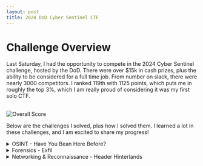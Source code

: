 ```yaml
---
layout: post
title: 2024 DoD Cyber Sentinel CTF
---
```


# Challenge Overview

Last Saturday, I had the opportunity to compete in the 2024 Cyber Sentinel challenge, hosted by the DoD. There were over $15k in cash prizes, plus the ability to be considered for a full time job. From number on slack, there were nearly 3000 competitors. I ranked 119th with 1125 points, which puts me in roughly the top 3%, which I am really proud of considering it was my first solo CTF.

<br>

<img class="center" src="{{site.url}}/assets/images/CTF/Sentinel2024/Score.png" alt="Overall Score"/>

<br>

Below are the challenges I solved, plus how I solved them. I learned a lot in these challenges, and I am excited to share my progress!

<details>
<summary>OSINT - Have You Bean Here Before?</summary>

# Summary

This challenge gave you a photo, as seen below, and asked to find the MAC address of the WiFi the user was connected to.

<br>

<img class="center" src="{{site.url}}/assets/images/CTF/Sentinel2024/bean/OSINT_bean.png" alt="Bean Challenge"/>

<br>

# Solution

The first step in solving this OSINT challenge is to identify the location of the photo. The first thing I did was look for identifying information in the photo. Looking at the coffee cup, we can see a logo "PAUL" on the side facing us. 

<br>
<img class="center" src="{{site.url}}/assets/images/CTF/Sentinel2024/bean/Paul.png" alt="Paul Cup"/>
<br>

Using Google, I simply searched for "Paul Restaurant", which the first result was the website for [Paul French Bakery & Cafe](https://www.pauldmv.com/). Navigating to the Locations Tab, we can see the following locations:

<br>
<img class="center" src="{{site.url}}/assets/images/CTF/Sentinel2024/bean/Locations.png" alt="Paul Locations"/>
<br>

I then did research on each location, looking around on Google Street View until I found [this view of the restaurant](https://www.google.com/maps/place/PAUL/@38.9026998,-77.0296509,3a,75y,244.78h,79.07t/data=!3m6!1e1!3m4!1st0gdbpUCz3dH3h2pBbWo3w!2e0!7i16384!8i8192!4m15!1m8!3m7!1s0x89b7b7945ffccc1d:0xa31a1c637f46a13f!2s1275+K+St+NW,+1275+K+St+NW,+Washington,+DC+20005!3b1!8m2!3d38.9028463!4d-77.0292336!16s%2Fg%2F12hlgng30!3m5!1s0x89b7b7945ff74921:0x2b9bb7d6fb61081a!8m2!3d38.9027468!4d-77.0293581!16s%2Fg%2F11bwt9_wgs?entry=ttu). This narrowed it down to the location at 1275 K Street in Washington DC. The view looked identical to the one in the image, as you could see the building in the background and it matched the skyline from the original image. 

Now that we had the street location, we needed to figure out how to track down what the BSSID of the AP to solve the challenge. I had no idea how to do this, so I just googled "WiFi Map Online" and [a site called Wiggle](https://wigle.net/) showed up. This was arguably the coolest part of the challenge for me, as I learned about this site's feature to collect and display beacon frames from the general public. Using this site, I navigated to the address of the location I chose and I saw quite a few SSIDs available to look at:

<br>
<img class="center" src="{{site.url}}/assets/images/CTF/Sentinel2024/bean/Wiggle.png" alt="Wiggle Results"/>
<br>

I noticed that one of the options available was "Paul Guest" which I assumed the target would be using as he was a guest at this restaurant. Clicking on that option, I saw the following information:

<br>
<img class="center" src="{{site.url}}/assets/images/CTF/Sentinel2024/bean/Paul_Guest.png" alt="Paul Guest WiFi"/>
<br>

This BSSID was the correct one, giving me the flag of

**C1{6C:CD:D6:BD:5B:51}**

</details>

<details>
<summary>Forensics - Exfil</summary>

# Summary

This challenge gave you a wireshark packet capture, and you had to deduce what the flag was from there. Below is a link to the file:

[Provided exfiltrated.pcap]({{site.url}}/assets/files/CTF/Sentinel2024/exfil/exfiltrated.pcap)

Opening the packet capture, I could immediately see it was purely DNS traffic. It looked like the address came from an internal 192.168.0.0/16 private address range, pointing to google's DNS server (8.8.8.8). Below is a picture of what that looked like:

<br>
<img class="center" src="{{site.url}}/assets/images/CTF/Sentinel2024/exfil/Unfiltered.png" alt="Unfiltered Packet"/>
<br>

Looking at the requests, I was able to see that it was a seemingly random 31 character subdomain added to data.exfiltrated.com:

<br>
<img class="center" src="{{site.url}}/assets/images/CTF/Sentinel2024/exfil/Request_Details.png" alt="Request Details"/>
<br>

I knew there was a data exfiltration method that involved sending data over arbitrary DNS requests, which would bypass many firewall rules. Most firewalls allow for the client to make DNS requests, otherwise their network would not function properly. What you can do is hide data in the requests, and program a server to listen for these requests and parse them back into the file. 

I ran with this hunch, and I filtered the Wireshark capture with the following filter:

```dns.qry.name contains "data.exfiltrated.com" && ip.dst == 8.8.8.8```

This resulted in just the outbound requests, in sequential order, made to Google's DNS:

<br>
<img class="center" src="{{site.url}}/assets/images/CTF/Sentinel2024/exfil/Filter_Applied.png" alt="Filter Applied"/>
<br>

I exported these results out into their own packet capture file. I did this so that I could work just with the data I wanted and I didnt have to add filters into my Python code.

After that, I ran the following Python script on the file:

```python
import pyshark
import os

# Create file paths for the input and output
cwd = os.getcwd()
input_file = os.path.join(cwd, 'filtered.pcap')
output_file = os.path.join(cwd, 'output.txt')

# Load the packet capture
cap = pyshark.FileCapture(input_file)
data = str()

# Loop through each packet, grab the query itself
for pkt in cap:
    query = pkt.layers[3].qry_name

    # remove the .data.exfiltrated.com from the packet
    query = query.replace('.data.exfiltrated.com', '')
    data += query

# Write the output to a file
with open (output_file, 'w+') as output:
    output.write(data)
```

This resulted in several thousand characters of what was very clearly Base64-like encoded data. I loaded this data into [Cyber Chef](https://cyberchef.org/). Cyber Chef has the wonderful magic wand, which was able to automatically detect that it was an image that had been encoded in Base32:

<br>
<img class="center" src="{{site.url}}/assets/images/CTF/Sentinel2024/exfil/Cyber_Chef.png" alt="Cyber Chef"/>
<br>

This resulted in the decoded image being displayed:

<br>
<img class="center" src="{{site.url}}/assets/images/CTF/Sentinel2024/exfil/Flag.jpg" alt="Flag"/>
<br>

This image, as you can see, contains the flag:

**C1{dns_3xfil7r4t3d!}**

</details>

<details>
<summary>Networking & Reconnaissance - Header Hinterlands</summary>

# Summary

This challenge gave you a folder containing most of the files you needed to setup a Docker container. The kicker was that it was missing the Docker compose file, so you couldn't just start it up and get it going. The flag would be embedded in the header of the website after you could get the Docker conatiner up and running.

<br>
<img class="center" src="{{site.url}}/assets/images/CTF/Sentinel2024/header/Challenge.png" alt="Challenge Description"/>
<br>

# Solution

While the intended solution was to setup a docker container and get the header from there, I instead just started browsing through the file structure. Eventually I came across the NGINX server config, which had the following configurations:

<br>
<img class="center" src="{{site.url}}/assets/images/CTF/Sentinel2024/header/Header.png" alt="Header Data"/>
<br>

This showed the cookie they were embedding the data in the header, and I could clearly see that it was Base64 data. Plugging it into CyberChef, I got the flag:

**C1{am@z1ng_wh@t_u_c@n_h1d3_1n_h3@d3rs}**

</details>